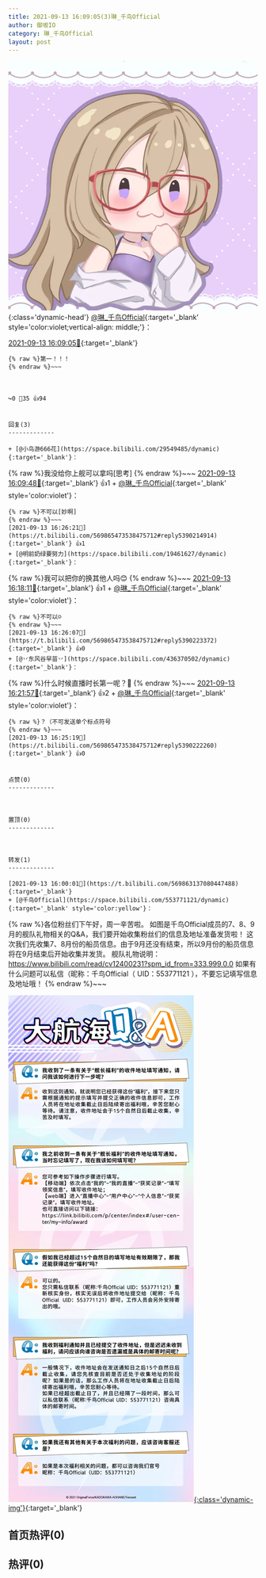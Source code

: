 ```yaml
---
title: 2021-09-13 16:09:05(3)琳_千鸟Official
author: 御坂IO
category: 琳_千鸟Official
layout: post
---
```


![img](/images/c0a88f85ebd0d056f37b114e0748e69556c8b488.jpg){:class='dynamic-head'}
[@琳_千鸟Official](https://space.bilibili.com/1620923329/dynamic){:target='_blank' style='color:violet;vertical-align: middle;'}：

[2021-09-13 16:09:05🔗](https://t.bilibili.com/569865473538475712){:target='_blank'}

~~~
{% raw %}第一！！！
{% endraw %}~~~



↪️0 💬35 👍94


回复(3)
-------------

+ [@小鸟游666花](https://space.bilibili.com/29549485/dynamic){:target='_blank'}：
~~~
{% raw %}我没给你上舰可以拿吗[思考]
{% endraw %}~~~
[2021-09-13 16:09:48🔗](https://t.bilibili.com/569865473538475712#reply5390149244){:target='_blank'} 👍1
    + [@琳_千鸟Official](https://space.bilibili.com/1620923329/dynamic){:target='_blank' style='color:violet'}：
~~~
{% raw %}不可以[妙啊]
{% endraw %}~~~
[2021-09-13 16:26:21🔗](https://t.bilibili.com/569865473538475712#reply5390214914){:target='_blank'} 👍1
+ [@明前奶绿要努力](https://space.bilibili.com/19461627/dynamic){:target='_blank'}：
~~~
{% raw %}我可以把你的换其他人吗😊
{% endraw %}~~~
[2021-09-13 16:18:11🔗](https://t.bilibili.com/569865473538475712#reply5390183167){:target='_blank'} 👍1
    + [@琳_千鸟Official](https://space.bilibili.com/1620923329/dynamic){:target='_blank' style='color:violet'}：
~~~
{% raw %}不可以☺️
{% endraw %}~~~
[2021-09-13 16:26:07🔗](https://t.bilibili.com/569865473538475712#reply5390223372){:target='_blank'} 👍0
+ [@丷东风谷早苗丷](https://space.bilibili.com/436370502/dynamic){:target='_blank'}：
~~~
{% raw %}什么时候直播时长第一呢？🤔
{% endraw %}~~~
[2021-09-13 16:21:57🔗](https://t.bilibili.com/569865473538475712#reply5390203034){:target='_blank'} 👍2
    + [@琳_千鸟Official](https://space.bilibili.com/1620923329/dynamic){:target='_blank' style='color:violet'}：
~~~
{% raw %}？（不可发送单个标点符号
{% endraw %}~~~
[2021-09-13 16:25:19🔗](https://t.bilibili.com/569865473538475712#reply5390222260){:target='_blank'} 👍0


点赞(0)
-------------



置顶(0)
-------------



转发(1)
-------------

[2021-09-13 16:00:01🔗](https://t.bilibili.com/569863137080447488){:target='_blank'}
+ [@千鸟Official](https://space.bilibili.com/553771121/dynamic){:target='_blank' style='color:yellow'}：
~~~
{% raw %}各位粉丝们下午好，周一辛苦啦。
如图是千鸟Official成员的7、8、9月的舰队礼物相关的Q&A，我们要开始收集粉丝们的信息及地址准备发货啦！
这次我们先收集7、8月份的船员信息。由于9月还没有结束，所以9月份的船员信息将在9月结束后开始收集并发货。
舰队礼物说明：https://www.bilibili.com/read/cv12400231?spm_id_from=333.999.0.0
如果有什么问题可以私信（昵称：千鸟Official（ UID：553771121 ），不要忘记填写信息及地址哦！ 
{% endraw %}~~~


[![img](/images/196be2328ee6c8ba7811a5284029d86de43b493c.jpg){:class='dynamic-img'}](/images/196be2328ee6c8ba7811a5284029d86de43b493c.jpg){:target='_blank'}




首页热评(0)
-------------



热评(0)
-------------



